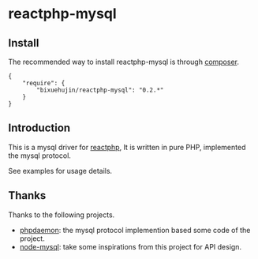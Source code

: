 reactphp-mysql
===============

## Install

The recommended way to install reactphp-mysql is through [composer](http://getcomposer.org).

```
{
    "require": {
        "bixuehujin/reactphp-mysql": "0.2.*"
    }
}
```

## Introduction	

This is a mysql driver for [reactphp](https://github.com/reactphp/react), It is written 
in pure PHP, implemented the mysql protocol.

See examples for usage details.

## Thanks

Thanks to the following projects.

* [phpdaemon](https://github.com/kakserpom/phpdaemon): the mysql protocol implemention based some code of the project.
* [node-mysql](https://github.com/felixge/node-mysql): take some inspirations from this project for API design.

